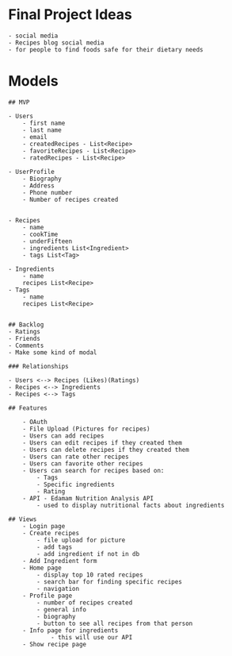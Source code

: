 # Final Project Ideas 
    - social media
    - Recipes blog social media
    - for people to find foods safe for their dietary needs

# Models

    ## MVP

    - Users
        - first name
        - last name
        - email
        - createdRecipes - List<Recipe>
        - favoriteRecipes - List<Recipe>
        - ratedRecipes - List<Recipe>
        
    - UserProfile
        - Biography
        - Address
        - Phone number
        - Number of recipes created
        

    - Recipes
        - name
        - cookTime
        - underFifteen
        - ingredients List<Ingredient>
        - tags List<Tag>

    - Ingredients
        - name
        recipes List<Recipe>
    - Tags
        - name
        recipes List<Recipe>


    ## Backlog
    - Ratings
    - Friends
    - Comments
    - Make some kind of modal

    ### Relationships

    - Users <--> Recipes (Likes)(Ratings)
    - Recipes <--> Ingredients
    - Recipes <--> Tags

    ## Features

        - OAuth
        - File Upload (Pictures for recipes)
        - Users can add recipes
        - Users can edit recipes if they created them
        - Users can delete recipes if they created them
        - Users can rate other recipes
        - Users can favorite other recipes
        - Users can search for recipes based on:
            - Tags
            - Specific ingredients
            - Rating
        - API - Edamam Nutrition Analysis API
            - used to display nutritional facts about ingredients

    ## Views
        - Login page
        - Create recipes
            - file upload for picture
            - add tags
            - add ingredient if not in db
        - Add Ingredient form 
        - Home page
            - display top 10 rated recipes
            - search bar for finding specific recipes
            - navigation
        - Profile page
            - number of recipes created
            - general info
            - biography
            - button to see all recipes from that person
        - Info page for ingredients
                - this will use our API
        - Show recipe page
            

    

